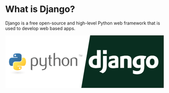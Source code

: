 # What is Django?

Django is a free open-source and high-level Python web framework that is used to develop web based apps. 

<!-- IMAGE
Caption: Stages of sound processing
ID: python_django_logo
Alt text: 
Author: 
Attribution: 
Placeholder: TRUE  
--> 

![IMAGE](figures/python-django.png)

<!-- END IMAGE -->
